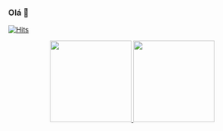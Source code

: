 ### Olá 👋
[![Hits](https://hits.sh/github.com/silentsoft/hits.svg)](https://hits.sh/github.com/silentsoft/hits/)
<div align="center">
  <a href="https://github.com/domingosmiguel">
  <img height="165em" src="https://github-readme-stats.vercel.app/api?username=domingosmiguel&show_icons=true&theme=dark&include_all_commits=true&count_private=true"/>
  <img height="165em" src="https://github-readme-stats.vercel.app/api/top-langs/?username=domingosmiguel&layout=compact&langs_count=7&theme=dark"/>
</div>

<!--
**domingosmiguel/domingosmiguel** is a ✨ _special_ ✨ repository because its `README.md` (this file) appears on your GitHub profile.

Here are some ideas to get you started:

- 🔭 I’m currently working on ...
- 🌱 I’m currently learning ...
- 👯 I’m looking to collaborate on ...
- 🤔 I’m looking for help with ...
- 💬 Ask me about ...
- 📫 How to reach me: ...
- 😄 Pronouns: ...
- ⚡ Fun fact: ...
-->
